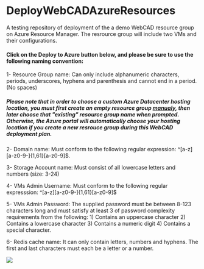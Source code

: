 # DeployWebCADAzureResources
A testing repository of deployment of the a demo WebCAD resource group on Azure Resource Manager. The resrource group will include two VMs and their configurations.

#### Click on the Deploy to Azure button below, and please be sure to use the following naming convention:

1- Resource Group name: Can only include alphanumeric characters, periods, underscores, hyphens and parenthesis and cannot end in a period. (No spaces)
##### Please note that in order to choose a custom Azure Datacenter hosting location, you must first create an empty resource group <a href="https://azure.microsoft.com/en-us/documentation/articles/resource-group-portal/">manualy</a>, then later choose that "existing" resource group name when prompted. Otherwise, the Azure portal will automatically choose your hosting location if you create a new resrouce group during this WebCAD deployment plan.

2- Domain name: Must conform to the following regular expression: ^[a-z][a-z0-9-]{1,61}[a-z0-9]$.

3- Storage Account name: Must consist of all lowercase letters and numbers (size: 3-24)

4- VMs Admin Username: Must conform to the following regular expresssion:  ^[a-z][a-z0-9-]{1,61}[a-z0-9]$

5- VMs Admin Password: The supplied password must be between 8-123 characters long and must satisfy at least 3 of password complexity requirements from the following: 1) Contains an uppercase character 2) Contains a lowercase character 3) Contains a numeric digit 4) Contains a special character.

6- Redis cache name: It can only contain letters, numbers and hyphens. The first and last characters must each be a letter or a number. 

<a href="https://deploy.azure.com/?repository=https://github.com/sssalib42/DeployWebCADAzureResources#/form/setup" target="_blank">
    <img src="http://azuredeploy.net/deploybutton.png"/>
</a>
